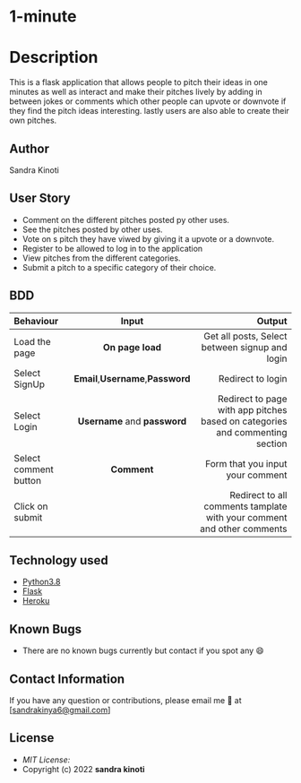 # 1-minute
# Description
This is a flask application that allows people to pitch their ideas in one minutes as well as interact and make their pitches lively by adding in between jokes or comments which other people can upvote or downvote if they find the pitch ideas interesting. lastly users are also able to create their own pitches.

## Author
Sandra Kinoti

## User Story

* Comment on the different pitches posted py other uses.
* See the pitches posted by other uses.
* Vote on s pitch they have viwed by giving it a upvote or a downvote.
* Register to be allowed to log in to the application
* View pitches from the different categories.
* Submit a pitch to a specific category of their choice.

## BDD
| Behaviour | Input | Output |
| :---------------- | :---------------: | ------------------: |
| Load the page | **On page load** | Get all posts, Select between signup and login|
| Select SignUp| **Email**,**Username**,**Password** | Redirect to login|
| Select Login | **Username** and **password** | Redirect to page with app pitches based on categories and commenting section|
| Select comment button | **Comment** | Form that you input your comment|
| Click on submit |  | Redirect to all comments tamplate with your comment and other comments|

## Technology used

* [Python3.8](https://www.python.org/)
* [Flask](http://flask.pocoo.org/)
* [Heroku](https://heroku.com)
## Known Bugs
* There are no known bugs currently but contact if you spot any 😄
## Contact Information 

If you have any question or contributions, please email me 📧 at [sandrakinya6@gmail.com]

## License
* *MIT License:*
* Copyright (c) 2022 **sandra kinoti**

